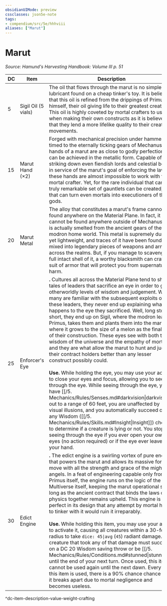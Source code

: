 ```yaml
---
obsidianUIMode: preview
cssclasses: json5e-note
tags:
- compendium/src/5e/hhhviii
aliases: ["Marut"]
---
```

# Marut
*Source: Hamund's Harvesting Handbook: Volume III p. 51* 

| DC | Item | Description | Value | Weight | Crafting |
|----|------|-------------|-------|--------|----------|
| 5 | Sigil Oil (5 vials) | The oil that flows through the marut is no simple lubricant found on a cheap tinker's toy. It is believed that this oil is refined from the drippings of Primus himself, their oil giving life to their greatest creation. This oil is highly coveted by mortal crafters to use when making their own constructs as it is believed that they lend a more lifelike quality to their creation's movements. | 100 gp | 2 lb | — |
| 15 | Marut Hand (×2) | Forged with mechanical precision under hammers timed to the eternally ticking gears of Mechanus, the hands of a marut are as close to godly perfection as can be achieved in the metallic form. Capable of striking down even fiendish lords and celestial beings in service of the marut's goal of enforcing the law, these hands are almost impossible to work with for a mortal crafter. Yet, for the rare individual that can, a truly remarkable set of gauntlets can be created, one that can turn even mortals into executioners of the gods. | 1,000 gp | 50 lb | [[5. Mechanics/Items/Mechanus Gauntlets.md\|Mechanus Gauntlets]] |
| 20 | Marut Metal | The alloy that constitutes a marut's frame cannot be found anywhere on the Material Plane. In fact, it cannot be found anywhere outside of Mechanus as it is actually smelted from the ancient gears of the modron home world. This metal is supremely durable yet lightweight, and traces of it have been found mixed into legendary pieces of weapons and armor across the realms. But, if you manage to scavenge a full intact shell of it, a worthy blacksmith can craft a suit of armor that will protect you from supernatural harm. | 4,000 gp | 200 lb | [[5. Mechanics/Items/Primus Plate.md\|Primus Plate]] |
| 25 | Enforcer's Eye | **.** Cultures all across the Material Plane tend to share tales of leaders that sacrifice an eye in order to gain otherworldly levels of wisdom and judgement. While many are familiar with the subsequent exploits of these leaders, they never end up explaining what happens to the eye they sacrificed. Well, long story short, they end up on Sigil, where the modron leader, Primus, takes them and plants them into the marut where it grows to the size of a melon as the final step of their construction. These eyes see with both the wisdom of the universe and the empathy of mortals and they are what allow the marut to hunt and judge their contract holders better than any lesser construct possibly could.<br /><br />**Use.** While holding the eye, you may use your action to close your eyes and focus, allowing you to see through the eye. While seeing through the eye, you have [[/5. Mechanics/Rules/Senses.md#darkvision\|darkvision]] out to a range of 60 feet, you are unaffected by visual illusions, and you automatically succeed on any Wisdom ([[/5. Mechanics/Rules/Skills.md#Insight\|Insight]]) check to determine if a creature is lying or not. You stop seeing through the eye if you ever open your own eyes (no action required) or if the eye ever leaves your hand. | 14,000 gp | 10 lb | — |
| 30 | Edict Engine | **.** The edict engine is a swirling vortex of pure energy that powers the marut and allows its massive form to move with all the strength and grace of the mightiest angels. In a feat of engineering capable only from Primus itself, the engine runs on the logic of the Multiverse itself, keeping the marut operational so long as the ancient contract that binds the laws of physics together remains upheld. This engine is so perfect in its design that any attempt by mortal hands to tinker with it would ruin it irreparably.<br /><br />**Use.** While holding this item, you may use your action to activate it, causing all creatures within a 30-foot radius to take `dice: 45\|avg` (`45`) radiant damage. Any creature that took any of that damage must succeed on a DC 20 Wisdom saving throw or be [[/5. Mechanics/Rules/Conditions.md#stunned\|stunned]] until the end of your next turn. Once used, this item cannot be used again until the next dawn. Every time this item is used, there is a 90% chance chance that it breaks apart due to mortal negligence and becomes useless. | 20,000 gp | 60 lb | — |
^dc-item-description-value-weight-crafting